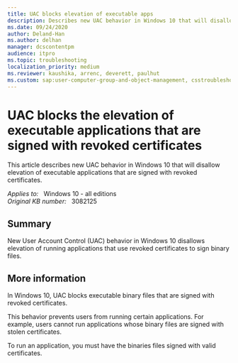 ```yaml
---
title: UAC blocks elevation of executable apps
description: Describes new UAC behavior in Windows 10 that will disallow elevation of executable applications that are signed with revoked certificates.
ms.date: 09/24/2020
author: Deland-Han
ms.author: delhan
manager: dcscontentpm
audience: itpro
ms.topic: troubleshooting
localization_priority: medium
ms.reviewer: kaushika, arrenc, deverett, paulhut
ms.custom: sap:user-computer-group-and-object-management, csstroubleshoot
---
```

# UAC blocks the elevation of executable applications that are signed with revoked certificates

This article describes new UAC behavior in Windows 10 that will disallow elevation of executable applications that are signed with revoked certificates.

_Applies to:_ &nbsp; Windows 10 - all editions  
_Original KB number:_ &nbsp; 3082125

## Summary

New User Account Control (UAC) behavior in Windows 10 disallows elevation of running applications that use revoked certificates to sign binary files.

## More information

In Windows 10, UAC blocks executable binary files that are signed with revoked certificates.

This behavior prevents users from running certain applications. For example, users cannot run applications whose binary files are signed with stolen certificates.

To run an application, you must have the binaries files signed with valid certificates.

